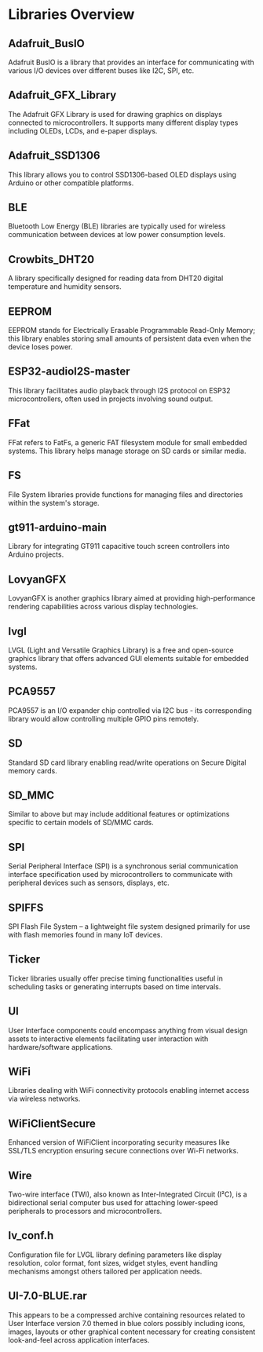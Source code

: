 # Libraries Overview

## **Adafruit_BusIO**
Adafruit BusIO is a library that provides an interface for communicating with various I/O devices over different buses like I2C, SPI, etc.

## **Adafruit_GFX_Library**
The Adafruit GFX Library is used for drawing graphics on displays connected to microcontrollers. It supports many different display types including OLEDs, LCDs, and e-paper displays.

## **Adafruit_SSD1306**
This library allows you to control SSD1306-based OLED displays using Arduino or other compatible platforms.

## **BLE**
Bluetooth Low Energy (BLE) libraries are typically used for wireless communication between devices at low power consumption levels.

## **Crowbits_DHT20**
A library specifically designed for reading data from DHT20 digital temperature and humidity sensors.

## **EEPROM**
EEPROM stands for Electrically Erasable Programmable Read-Only Memory; this library enables storing small amounts of persistent data even when the device loses power.

## **ESP32-audioI2S-master**
This library facilitates audio playback through I2S protocol on ESP32 microcontrollers, often used in projects involving sound output.

## **FFat**
FFat refers to FatFs, a generic FAT filesystem module for small embedded systems. This library helps manage storage on SD cards or similar media.

## **FS**
File System libraries provide functions for managing files and directories within the system's storage.

## **gt911-arduino-main**
Library for integrating GT911 capacitive touch screen controllers into Arduino projects.

## **LovyanGFX**
LovyanGFX is another graphics library aimed at providing high-performance rendering capabilities across various display technologies.

## **lvgl**
LVGL (Light and Versatile Graphics Library) is a free and open-source graphics library that offers advanced GUI elements suitable for embedded systems.

## **PCA9557**
PCA9557 is an I/O expander chip controlled via I2C bus - its corresponding library would allow controlling multiple GPIO pins remotely.

## **SD**
Standard SD card library enabling read/write operations on Secure Digital memory cards.

## **SD_MMC**
Similar to above but may include additional features or optimizations specific to certain models of SD/MMC cards.

## **SPI**
Serial Peripheral Interface (SPI) is a synchronous serial communication interface specification used by microcontrollers to communicate with peripheral devices such as sensors, displays, etc.

## **SPIFFS**
SPI Flash File System – a lightweight file system designed primarily for use with flash memories found in many IoT devices.

## **Ticker**
Ticker libraries usually offer precise timing functionalities useful in scheduling tasks or generating interrupts based on time intervals.

## **UI**
User Interface components could encompass anything from visual design assets to interactive elements facilitating user interaction with hardware/software applications.

## **WiFi**
Libraries dealing with WiFi connectivity protocols enabling internet access via wireless networks.

## **WiFiClientSecure**
Enhanced version of WiFiClient incorporating security measures like SSL/TLS encryption ensuring secure connections over Wi-Fi networks.

## **Wire**
Two-wire interface (TWI), also known as Inter-Integrated Circuit (I²C), is a bidirectional serial computer bus used for attaching lower-speed peripherals to processors and microcontrollers.

## **lv_conf.h**
Configuration file for LVGL library defining parameters like display resolution, color format, font sizes, widget styles, event handling mechanisms amongst others tailored per application needs.

## **UI-7.0-BLUE.rar**
This appears to be a compressed archive containing resources related to User Interface version 7.0 themed in blue colors possibly including icons, images, layouts or other graphical content necessary for creating consistent look-and-feel across application interfaces.